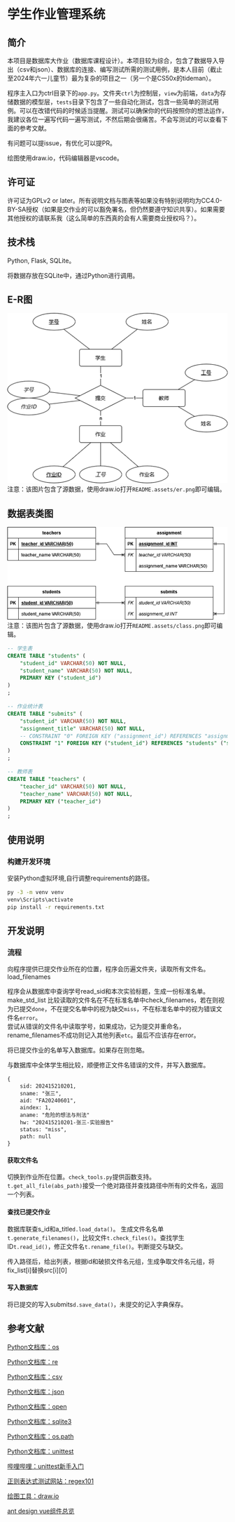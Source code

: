 # 学生作业管理系统

## 简介

本项目是数据库大作业（数据库课程设计）。本项目较为综合，包含了数据导入导出（csv和json）、数据库的连接、编写测试所需的测试用例，是本人目前（截止至2024年六一儿童节）最为复杂的项目之一（另一个是CS50x的tideman）。

程序主入口为ctrl目录下的`app.py`。文件夹`ctrl`为控制层，`view`为前端，`data`为存储数据的模型层，`tests`目录下包含了一些自动化测试，包含一些简单的测试用例。可以在改错代码的时候适当提醒。测试可以确保你的代码按照你的想法运作，我建议各位一遍写代码一遍写测试，不然后期会很痛苦。不会写测试的可以查看下面的参考文献。

有问题可以提issue，有优化可以提PR。

绘图使用draw.io，代码编辑器是vscode。

## 许可证

许可证为GPLv2 or later。所有说明文档与图表等如果没有特别说明均为CC4.0-BY-SA授权（如果是交作业的可以豁免署名，但仍然要遵守知识共享）。如果需要其他授权的请联系我（这么简单的东西真的会有人需要商业授权吗？）。

## 技术栈

Python, Flask, SQLite。

将数据存放在SQLite中，通过Python进行调用。

## E-R图

![E-R](assets/er.png)  
注意：该图片包含了源数据，使用draw.io打开`README.assets/er.png`即可编辑。

## 数据表类图

![class](assets/class.png)  
注意：该图片包含了源数据，使用draw.io打开`README.assets/class.png`即可编辑。

```sql
-- 学生表
CREATE TABLE "students" (
	"student_id" VARCHAR(50) NOT NULL,
	"student_name" VARCHAR(50) NOT NULL,
	PRIMARY KEY ("student_id")
)
;
```

```sql
-- 作业统计表
CREATE TABLE "submits" (
	"student_id" VARCHAR(50) NOT NULL,
	"assignment_title" VARCHAR(50) NOT NULL,
	-- CONSTRAINT "0" FOREIGN KEY ("assignment_id") REFERENCES "assignment" ("assignment_id") ON UPDATE CASCADE ON DELETE NO ACTION,
	CONSTRAINT "1" FOREIGN KEY ("student_id") REFERENCES "students" ("student_id") ON UPDATE CASCADE ON DELETE NO ACTION
)
;
```
```sql
-- 教师表
CREATE TABLE "teachers" (
	"teacher_id" VARCHAR(50) NOT NULL,
	"teacher_name" VARCHAR(50) NOT NULL,
	PRIMARY KEY ("teacher_id")
)
;
```


## 使用说明

### 构建开发环境
安装Python虚拟环境,自行调整requirements的路径。
```bash
py -3 -m venv venv
venv\Scripts\activate
pip install -r requirements.txt
```

## 开发说明

### 流程

向程序提供已提交作业所在的位置，程序会历遍文件夹，读取所有文件名。load_filenames

程序会从数据库中查询学号read_sid和本次实验标题，生成一份标准名单。  make_std_list
比较读取的文件名在不在标准名单中check_filenames，若在则视为已提交`done`，不在提交名单中的视为缺交`miss`，不在标准名单中的视为错误文件名`error`。  
尝试从错误的文件名中读取学号，如果成功，记为提交并重命名，rename_filenames不成功则记入其他列表`etc`。最后不应该存在error。

将已提交作业的名单写入数据库。如果存在则忽略。

与数据库中全体学生相比较，顺便修正文件名错误的文件，并写入数据库。

```json-with-comment
{
	sid: 202415210201,
	sname: "张三",
	aid: "FA20240601",
	aindex: 1,
	aname: "危险的想法与刑法"
	hw: "202415210201-张三-实验报告"
	status: "miss",
	path: null
}
```

#### 获取文件名

切换到作业所在位置。`check_tools.py`提供函数支持。`t.get_all_file(abs_path)`接受一个绝对路径并查找路径中所有的文件名，返回一个列表。

#### 查找已提交作业

数据库联查s_id和a_title`d.load_data()`。 生成文件名名单`t.generate_filenames()`，比较文件`t.check_files()`。查找学生ID`t.read_id()`，修正文件名`t.rename_file()`。判断提交与缺交。

传入路径后，给出列表，根据id和破损文件名元组，生成争取文件名元组，将fix_list[i]替换src[i][0]

#### 写入数据库

将已提交的写入submits`d.save_data()`，未提交的记入字典保存。



## 参考文献

[Python文档库：os](https://docs.python.org/zh-cn/3/library/os.html)  

[Python文档库：re](https://docs.python.org/zh-cn/3/library/re.html)  

[Python文档库：csv](https://docs.python.org/zh-cn/3/library/csv.html)  

[Python文档库：json](https://docs.python.org/zh-cn/3/library/json.html)  

[Python文档库：open](https://docs.python.org/zh-cn/3/library/functions.html#open)

[Python文档库：sqlite3](https://docs.python.org/zh-cn/3.9/library/sqlite3.html)  

[Python文档库：os.path](https://docs.python.org/zh-cn/3/library/os.path.html)  

[Python文档库：unittest](https://docs.python.org/zh-cn/3/library/unittest.html)  

[哔哩哔哩：unittest新手入门](https://www.bilibili.com/video/BV1sZ4y1i7nQ/)  

[正则表达式测试网站：regex101](https://regex101.com/) 

[绘图工具：draw.io](https://app.diagrams.net/)

[ant design vue组件总览](https://antdv.com/components/overview-cn)